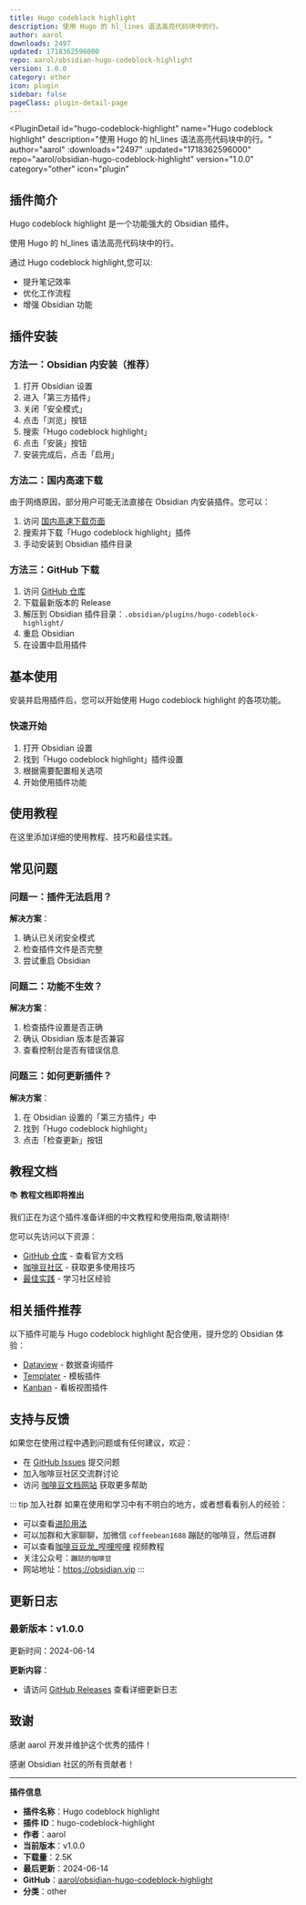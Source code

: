 ```yaml
---
title: Hugo codeblock highlight
description: 使用 Hugo 的 hl_lines 语法高亮代码块中的行。
author: aarol
downloads: 2497
updated: 1718362596000
repo: aarol/obsidian-hugo-codeblock-highlight
version: 1.0.0
category: other
icon: plugin
sidebar: false
pageClass: plugin-detail-page
---
```


<PluginDetail
  id="hugo-codeblock-highlight"
  name="Hugo codeblock highlight"
  description="使用 Hugo 的 hl_lines 语法高亮代码块中的行。"
  author="aarol"
  :downloads="2497"
  :updated="1718362596000"
  repo="aarol/obsidian-hugo-codeblock-highlight"
  version="1.0.0"
  category="other"
  icon="plugin"
>

<!-- AUTO_GENERATED_START -->
## 插件简介

Hugo codeblock highlight 是一个功能强大的 Obsidian 插件。

使用 Hugo 的 hl_lines 语法高亮代码块中的行。

通过 Hugo codeblock highlight,您可以:

- 提升笔记效率
- 优化工作流程
- 增强 Obsidian 功能

<!-- AUTO_GENERATED_END -->

<!-- AUTO_GENERATED_START -->
## 插件安装

### 方法一：Obsidian 内安装（推荐）

1. 打开 Obsidian 设置
2. 进入「第三方插件」
3. 关闭「安全模式」
4. 点击「浏览」按钮
5. 搜索「Hugo codeblock highlight」
6. 点击「安装」按钮
7. 安装完成后，点击「启用」

### 方法二：国内高速下载

由于网络原因，部分用户可能无法直接在 Obsidian 内安装插件。您可以：

1. 访问 [国内高速下载页面](/zh/documentation/obsidian-plugins-download.html)
2. 搜索并下载「Hugo codeblock highlight」插件
3. 手动安装到 Obsidian 插件目录

### 方法三：GitHub 下载

1. 访问 [GitHub 仓库](https://github.com/aarol/obsidian-hugo-codeblock-highlight)
2. 下载最新版本的 Release
3. 解压到 Obsidian 插件目录：`.obsidian/plugins/hugo-codeblock-highlight/`
4. 重启 Obsidian
5. 在设置中启用插件

## 基本使用

安装并启用插件后，您可以开始使用 Hugo codeblock highlight 的各项功能。

### 快速开始

1. 打开 Obsidian 设置
2. 找到「Hugo codeblock highlight」插件设置
3. 根据需要配置相关选项
4. 开始使用插件功能

<!-- AUTO_GENERATED_END -->

<!-- CUSTOM_CONTENT_START:tutorial -->
## 使用教程

在这里添加详细的使用教程、技巧和最佳实践。

<!-- CUSTOM_CONTENT_END:tutorial -->

<!-- SHARED_CONTENT_START -->
## 常见问题

### 问题一：插件无法启用？

**解决方案**：
1. 确认已关闭安全模式
2. 检查插件文件是否完整
3. 尝试重启 Obsidian

### 问题二：功能不生效？

**解决方案**：
1. 检查插件设置是否正确
2. 确认 Obsidian 版本是否兼容
3. 查看控制台是否有错误信息

### 问题三：如何更新插件？

**解决方案**：
1. 在 Obsidian 设置的「第三方插件」中
2. 找到「Hugo codeblock highlight」
3. 点击「检查更新」按钮

## 教程文档

📚 **教程文档即将推出**

我们正在为这个插件准备详细的中文教程和使用指南,敬请期待!

您可以先访问以下资源：
- [GitHub 仓库](https://github.com/aarol/obsidian-hugo-codeblock-highlight) - 查看官方文档
- [咖啡豆社区](/zh/bases/) - 获取更多使用技巧
- [最佳实践](/zh/best-practices/) - 学习社区经验

## 相关插件推荐

以下插件可能与 Hugo codeblock highlight 配合使用，提升您的 Obsidian 体验：

- [Dataview](/zh/plugins/dataview.html) - 数据查询插件
- [Templater](/zh/plugins/templater-obsidian.html) - 模板插件
- [Kanban](/zh/plugins/obsidian-kanban.html) - 看板视图插件

## 支持与反馈

如果您在使用过程中遇到问题或有任何建议，欢迎：

- 在 [GitHub Issues](https://github.com/aarol/obsidian-hugo-codeblock-highlight/issues) 提交问题
- 加入咖啡豆社区交流群讨论
- 访问 [咖啡豆文档网站](https://obsidian.vip) 获取更多帮助

::: tip 加入社群
如果在使用和学习中有不明白的地方，或者想看看别人的经验：
- 可以查看[进阶用法](/zh/advanced)
- 可以加群和大家聊聊，加微信 `coffeebean1688` 蹦跶的咖啡豆，然后进群
- 可以查看[咖啡豆豆龙_哔哩哔哩](https://space.bilibili.com/618777356) 视频教程
- 关注公众号：`蹦跶的咖啡豆`
- 网站地址：https://obsidian.vip
:::
<!-- SHARED_CONTENT_END -->

<!-- AUTO_GENERATED_START -->
## 更新日志

### 最新版本：v1.0.0

更新时间：2024-06-14

**更新内容**：
- 请访问 [GitHub Releases](https://github.com/aarol/obsidian-hugo-codeblock-highlight/releases) 查看详细更新日志

## 致谢

感谢 aarol 开发并维护这个优秀的插件！

感谢 Obsidian 社区的所有贡献者！

---

**插件信息**
- **插件名称**：Hugo codeblock highlight
- **插件 ID**：hugo-codeblock-highlight
- **作者**：aarol
- **当前版本**：v1.0.0
- **下载量**：2.5K
- **最后更新**：2024-06-14
- **GitHub**：[aarol/obsidian-hugo-codeblock-highlight](https://github.com/aarol/obsidian-hugo-codeblock-highlight)
- **分类**：other
<!-- AUTO_GENERATED_END -->

</PluginDetail>

